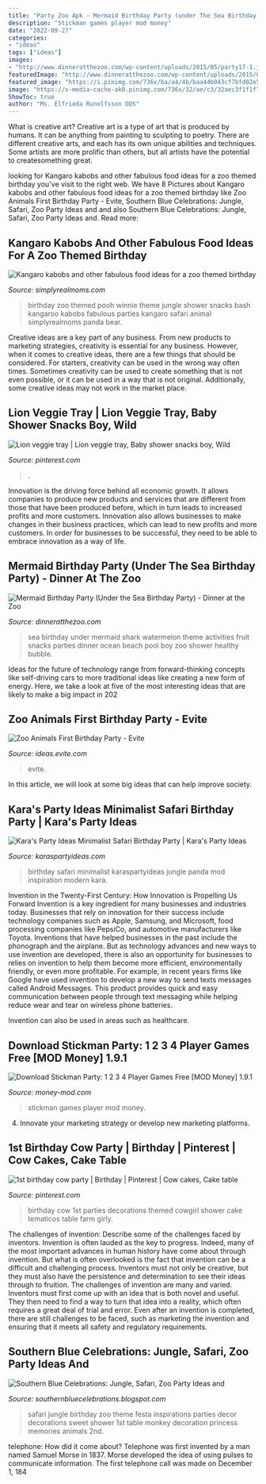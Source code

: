 ```yaml
---
title: "Party Zoo Apk - Mermaid Birthday Party (under The Sea Birthday Party)"
description: "Stickman games player mod money"
date: "2022-09-27"
categories:
- "ideas"
tags: ["ideas"]
images:
- "http://www.dinneratthezoo.com/wp-content/uploads/2015/05/party17-1.jpg"
featuredImage: "http://www.dinneratthezoo.com/wp-content/uploads/2015/05/party17-1.jpg"
featured_image: "https://i.pinimg.com/736x/ba/a4/4b/baa44b043cf7bfd02e5e7fe6ccb666ed.jpg"
image: "https://s-media-cache-ak0.pinimg.com/736x/32/ae/c3/32aec3f1f1f7063733fc4d5ab00e33f5.jpg"
ShowToc: true
author: "Ms. Elfrieda Runolfsson DDS"
---
```



What is creative art?
Creative art is a type of art that is produced by humans. It can be anything from painting to sculpting to poetry. There are different creative arts, and each has its own unique abilities and techniques. Some artists are more prolific than others, but all artists have the potential to createsomething great.

	

		
looking for Kangaro kabobs and other fabulous food ideas for a zoo themed birthday you've visit to the right web. We have 8 Pictures about Kangaro kabobs and other fabulous food ideas for a zoo themed birthday like Zoo Animals First Birthday Party - Evite, Southern Blue Celebrations: Jungle, Safari, Zoo Party Ideas and and also Southern Blue Celebrations: Jungle, Safari, Zoo Party Ideas and. Read more:
		
    
## Kangaro Kabobs And Other Fabulous Food Ideas For A Zoo Themed Birthday

<img loading=lazy src="http://www.simplyrealmoms.com/wp-content/uploads/2012/11/IMG_4455.jpg" onerror="this.onerror=null;this.src='https://tse4.mm.bing.net/th?id=OIP.mMxaGi7QFe8KtJB2RKJc3QHaLH&amp;pid=15.1';" alt="Kangaro kabobs and other fabulous food ideas for a zoo themed birthday">

_Source: simplyrealmoms.com_

>birthday zoo themed pooh winnie theme jungle shower snacks bash kangaroo kabobs fabulous parties kangaro safari animal simplyrealmoms panda bear. 

	

Creative ideas are a key part of any business. From new products to marketing strategies, creativity is essential for any business. However, when it comes to creative ideas, there are a few things that should be considered. For starters, creativity can be used in the wrong way often times. Sometimes creativity can be used to create something that is not even possible, or it can be used in a way that is not original. Additionally, some creative ideas may not work in the market place.

    
## Lion Veggie Tray | Lion Veggie Tray, Baby Shower Snacks Boy, Wild

<img loading=lazy src="https://i.pinimg.com/736x/ba/a4/4b/baa44b043cf7bfd02e5e7fe6ccb666ed.jpg" onerror="this.onerror=null;this.src='https://tse3.mm.bing.net/th?id=OIP.WylETm_S0SEYSx8Sj2F7uwHaJ8&amp;pid=15.1';" alt="Lion veggie tray | Lion veggie tray, Baby shower snacks boy, Wild">

_Source: pinterest.com_

>. 

	

Innovation is the driving force behind all economic growth. It allows companies to produce new products and services that are different from those that have been produced before, which in turn leads to increased profits and more customers. Innovation also allows businesses to make changes in their business practices, which can lead to new profits and more customers. In order for businesses to be successful, they need to be able to embrace innovation as a way of life.

    
## Mermaid Birthday Party (Under The Sea Birthday Party) - Dinner At The Zoo

<img loading=lazy src="http://www.dinneratthezoo.com/wp-content/uploads/2015/05/party17-1.jpg" onerror="this.onerror=null;this.src='https://tse4.mm.bing.net/th?id=OIP.Ln_tFvAQElbuaDb9LZItNQHaLH&amp;pid=15.1';" alt="Mermaid Birthday Party (Under the Sea Birthday Party) - Dinner at the Zoo">

_Source: dinneratthezoo.com_

>sea birthday under mermaid shark watermelon theme activities fruit snacks parties dinner ocean beach pool boy zoo shower healthy bubble. 

	

Ideas for the future of technology range from forward-thinking concepts like self-driving cars to more traditional ideas like creating a new form of energy. Here, we take a look at five of the most interesting ideas that are likely to make a big impact in 202
    
## Zoo Animals First Birthday Party - Evite

<img loading=lazy src="https://ideas.evite.com/media/zoo-animals-birthday_warren_party-favors_es_595.jpg" onerror="this.onerror=null;this.src='https://tse2.mm.bing.net/th?id=OIP.QnqucGLllIsH7Yt0EWuaGgHaLM&amp;pid=15.1';" alt="Zoo Animals First Birthday Party - Evite">

_Source: ideas.evite.com_

>evite. 

	

In this article, we will look at some big ideas that can help improve society.

    
## Kara&#039;s Party Ideas Minimalist Safari Birthday Party | Kara&#039;s Party Ideas

<img loading=lazy src="http://karaspartyideas.com/wp-content/uploads/2017/10/Minimalist-Safari-Birthday-Party-via-Karas-Party-Ideas-KarasPartyIdeas.com2_.jpg" onerror="this.onerror=null;this.src='https://tse3.mm.bing.net/th?id=OIP.BdHTZ80cJL97snePEwWB3AHaLH&amp;pid=15.1';" alt="Kara&#039;s Party Ideas Minimalist Safari Birthday Party | Kara&#039;s Party Ideas">

_Source: karaspartyideas.com_

>birthday safari minimalist karaspartyideas jungle panda mod inspiration modern kara. 

	

Invention in the Twenty-First Century: How Innovation is Propelling Us Forward
Invention is a key ingredient for many businesses and industries today. Businesses that rely on innovation for their success include technology companies such as Apple, Samsung, and Microsoft, food processing companies like PepsiCo, and automotive manufacturers like Toyota. Inventions that have helped businesses in the past include the phonograph and the airplane.
But as technology advances and new ways to use invention are developed, there is also an opportunity for businesses to relies on invention to help them become more efficient, environmentally friendly, or even more profitable. For example, in recent years firms like Google have used invention to develop a new way to send texts messages called Android Messages. This product provides quick and easy communication between people through text messaging while helping reduce wear and tear on wireless phone batteries.

Invention can also be used in areas such as healthcare.

    
## Download Stickman Party: 1 2 3 4 Player Games Free [MOD Money] 1.9.1

<img loading=lazy src="https://money-mod.com/uploads/images/2339/original/stickman-party-1-2-3-4-player-games-free-1.jpg" onerror="this.onerror=null;this.src='https://tse3.mm.bing.net/th?id=OIP.X0D6af_EM46jRKc_7sF3JgHaEJ&amp;pid=15.1';" alt="Download Stickman Party: 1 2 3 4 Player Games Free [MOD Money] 1.9.1">

_Source: money-mod.com_

>stickman games player mod money. 

	

4. Innovate your marketing strategy or develop new marketing platforms.

    
## 1st Birthday Cow Party | Birthday | Pinterest | Cow Cakes, Cake Table

<img loading=lazy src="https://s-media-cache-ak0.pinimg.com/736x/32/ae/c3/32aec3f1f1f7063733fc4d5ab00e33f5.jpg" onerror="this.onerror=null;this.src='https://tse3.mm.bing.net/th?id=OIP.v-gRBSCmVhTc9LdleRS0lwHaE7&amp;pid=15.1';" alt="1st birthday cow party | Birthday | Pinterest | Cow cakes, Cake table">

_Source: pinterest.com_

>birthday cow 1st parties decorations themed cowgirl shower cake tematicos table farm girly. 

	

The challenges of invention: Describe some of the challenges faced by inventors.
Invention is often lauded as the key to progress. Indeed, many of the most important advances in human history have come about through invention. But what is often overlooked is the fact that invention can be a difficult and challenging process. Inventors must not only be creative, but they must also have the persistence and determination to see their ideas through to fruition.
The challenges of invention are many and varied. Inventors must first come up with an idea that is both novel and useful. They then need to find a way to turn that idea into a reality, which often requires a great deal of trial and error. Even after an invention is completed, there are still challenges to be faced, such as marketing the invention and ensuring that it meets all safety and regulatory requirements.

    
## Southern Blue Celebrations: Jungle, Safari, Zoo Party Ideas And

<img loading=lazy src="https://lh3.googleusercontent.com/proxy/baju0yKzJP-NuWadmTtWjDDXPaoVZ5NGr2K0X3M-E1EMi0MR0RnMJwKeC6BxYXzh4Mdljikzd6VONTIgC2e5BKPy0pA5yOgiDWVN1CJZwD9hWQEwdtiw-f_cJkxzceTlC2UM4rmiIks=s0-d" onerror="this.onerror=null;this.src='https://tse1.mm.bing.net/th?id=OIP.2NLC6a6IT2koZ4F7QTHcQQHaLH&amp;pid=15.1';" alt="Southern Blue Celebrations: Jungle, Safari, Zoo Party Ideas and">

_Source: southernbluecelebrations.blogspot.com_

>safari jungle birthday zoo theme festa inspirations parties decor decorations sweet shower 1st table monkey decoration princess memories animals 2nd. 

	

telephone: How did it come about?
Telephone was first invented by a man named Samuel Morse in 1837. Morse developed the idea of using pulses to communicate information. The first telephone call was made on December 1, 184
